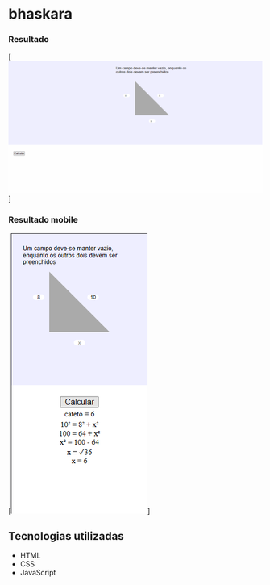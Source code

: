 # bhaskara

### Resultado

[<img src='src/result/result.gif' alt='design e funcionamento do cálculo'>]

### Resultado mobile

[<img src='src/result/result-mobile.png' alt='design mobile'>]

## Tecnologias utilizadas

- HTML
- CSS
- JavaScript
